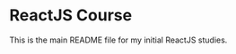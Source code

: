 ReactJS Course
=================================
This is the main README file for my initial ReactJS studies.